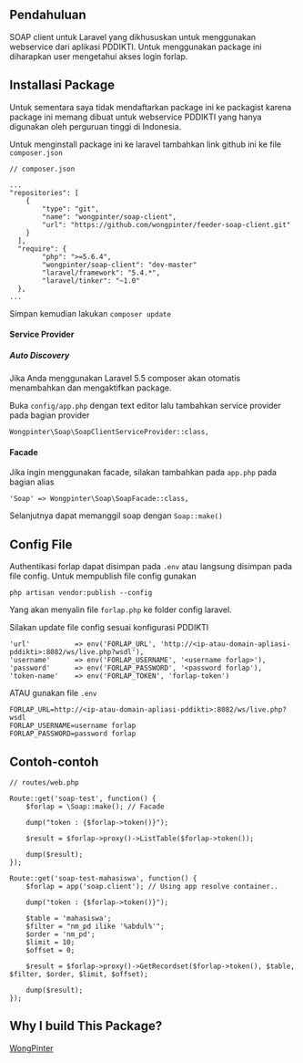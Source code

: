 ## Pendahuluan

SOAP client untuk Laravel yang dikhususkan untuk menggunakan webservice dari aplikasi PDDIKTI. Untuk menggunakan package ini diharapkan user mengetahui akses login forlap.

## Installasi Package

Untuk sementara saya tidak mendaftarkan package ini ke packagist karena package ini memang dibuat untuk webservice PDDIKTI yang hanya digunakan oleh perguruan tinggi di Indonesia. 

Untuk menginstall package ini ke laravel tambahkan link github ini ke file `composer.json`

```
// composer.json

...
"repositories": [
    {
        "type": "git",
        "name": "wongpinter/soap-client",
        "url": "https://github.com/wongpinter/feeder-soap-client.git"
    }
  ],
  "require": {
        "php": ">=5.6.4",
        "wongpinter/soap-client": "dev-master"
        "laravel/framework": "5.4.*",
        "laravel/tinker": "~1.0"
  },
...

```

Simpan kemudian lakukan `composer update`

#### Service Provider

##### Auto Discovery
Jika Anda menggunakan Laravel 5.5 composer akan otomatis menambahkan dan mengaktifkan package.

Buka `config/app.php` dengan text editor lalu tambahkan service provider pada bagian provider

```
Wongpinter\Soap\SoapClientServiceProvider::class,
```

#### Facade

Jika ingin menggunakan facade, silakan tambahkan pada `app.php` pada bagian alias

```
'Soap' => Wongpinter\Soap\SoapFacade::class,
```

Selanjutnya dapat memanggil soap dengan `Soap::make()`

## Config File

Authentikasi forlap dapat disimpan pada `.env` atau langsung disimpan pada file config. Untuk mempublish file config gunakan

```
php artisan vendor:publish --config
```

Yang akan menyalin file `forlap.php` ke folder config laravel.

Silakan update file config sesuai konfigurasi PDDIKTI

```
'url'           => env('FORLAP_URL', 'http://<ip-atau-domain-apliasi-pddikti>:8082/ws/live.php?wsdl'),
'username'      => env('FORLAP_USERNAME', '<username forlap>'),
'password'      => env('FORLAP_PASSWORD', '<password forlap'),
'token-name'    => env('FORLAP_TOKEN', 'forlap-token')
```

ATAU gunakan file `.env`

```
FORLAP_URL=http://<ip-atau-domain-apliasi-pddikti>:8082/ws/live.php?wsdl
FORLAP_USERNAME=username forlap
FORLAP_PASSWORD=password forlap
```

## Contoh-contoh

```
// routes/web.php

Route::get('soap-test', function() {
    $forlap = \Soap::make(); // Facade

    dump("token : {$forlap->token()}");

    $result = $forlap->proxy()->ListTable($forlap->token());

    dump($result);
});
```

```
Route::get('soap-test-mahasiswa', function() {
    $forlap = app('soap.client'); // Using app resolve container..

    dump("token : {$forlap->token()}");

    $table = 'mahasiswa';
    $filter = "nm_pd ilike '%abdul%'";
    $order = 'nm_pd';
    $limit = 10;
    $offset = 0;

    $result = $forlap->proxy()->GetRecordset($forlap->token(), $table, $filter, $order, $limit, $offset);

    dump($result);
});

```

## Why I build This Package?

[WongPinter](https://wongpinter.com/)

